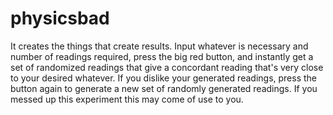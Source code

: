 # physicsbad

It creates the things that create results.
Input whatever is necessary and number of readings required, press the big red button, and instantly get a set of randomized readings that give a concordant reading that's very close to your desired whatever.
If you dislike your generated readings, press the button again to generate a new set of randomly generated readings.
If you messed up this experiment this may come of use to you.
